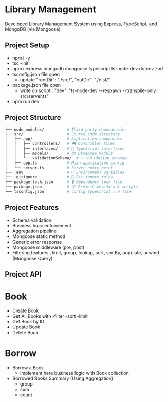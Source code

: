 # Library Management

Developed Library Management System using Express, TypeScript, and MongoDB (via Mongoose)

## Project Setup

- npm i -y
- tsc -init
- npm i express mongodb mongoose typescript ts-node-dev dotenv zod
- tsconfig.json file open
    - update "rootDir": "./src/", "outDir": "./dist/"
- package.json file open
    - write on script : "dev": "ts-node-dev --respawn --transpile-only src/server.ts"
- npm run dev

## Project Structure

```bash
├── node_modules/          # Third-party dependencies
├── src/                   # Source code directory
│   ├── app/               # Application components
│   │   ├── controllers/   # 🎮 Controller files
│   │   ├── interfaces/    # 📜 TypeScript interfaces
│   │   ├── models/        # 🏗️ Database models
│   │   └── validationSchema/  # ✅ Validation schemas
│   ├── app.ts             # Main application config
│   └── server.ts          # Server entry point
├── .env                   # 🌱 Environment variables
├── .gitignore             # 🙈 Git ignore rules
├── package-lock.json      # 🔒 Dependency lock file
├── package.json           # 📦 Project metadata & scripts
└── tsconfig.json          # config typescript run file
```

## Project Features

- Schema validation
- Business logic enforcement
- Aggregation pipeline
- Mongoose static method
- Generic error response
- Mongoose middleware (pre, post)
- Filtering features , limit, group, lookup, sort, sortBy, populate, unwind (Mongoose Query)

## Project API

Book
====
- Create Book
- Get All Books with
    -filter
    -sort
    -limit
- Get Book by ID
- Update Book
- Delete Book

Borrow
====
- Borrow a Book
    - implement here business logic with Book collection
- Borrowed Books Summary (Using Aggregation)
    - group
    - sum
    - count